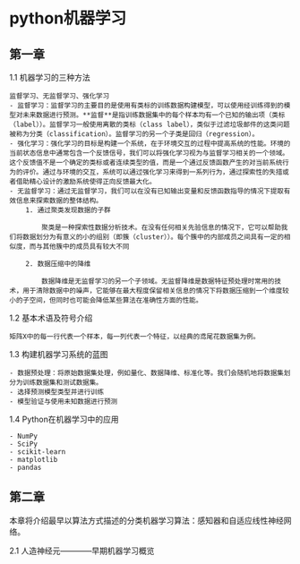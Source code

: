 # python机器学习
## 第一章
1.1 机器学习的三种方法
	
	监督学习、无监督学习、强化学习
	- 监督学习：监督学习的主要目的是使用有类标的训练数据构建模型，可以使用经训练得到的模型对未来数据进行预测。**监督**是指训练数据集中的每个样本均有一个已知的输出项（类标（label））。监督学习一般使用离散的类标（class label），类似于过滤垃圾邮件的这类问题被称为分类（classification）。监督学习的另一个子类是回归（regression）。
	- 强化学习：强化学习的目标是构建一个系统，在于环境交互的过程中提高系统的性能。环境的当前状态信息中通常包含一个反馈信号，我们可以将强化学习视为与监督学习相关的一个领域。这个反馈值不是一个确定的类标或者连续类型的值，而是一个通过反馈函数产生的对当前系统行为的评价。通过与环境的交互，系统可以通过强化学习来得到一系列行为，通过探索性的失措或者借助精心设计的激励系统使得正向反馈最大化。
	- 无监督学习：通过无监督学习，我们可以在没有已知输出变量和反馈函数指导的情况下提取有效信息来探索数据的整体结构。
		1. 通过聚类发现数据的子群
		
			聚类是一种探索性数据分析技术。在没有任何相关先验信息的情况下，它可以帮助我们将数据划分为有意义的小的组别（即簇（cluster））。每个簇中的内部成员之间具有一定的相似度，而与其他簇中的成员具有较大不同
			
		2. 数据压缩中的降维
		
			数据降维是无监督学习的另一个子领域。无监督降维是数据特征预处理时常用的技术，用于清除数据中的噪声，它能够在最大程度保留相关信息的情况下将数据压缩到一个维度较小的子空间，但同时也可能会降低某些算法在准确性方面的性能。
			
1.2 基本术语及符号介绍
	
	矩阵X中的每一行代表一个样本，每一列代表一个特征，以经典的鸢尾花数据集为例。
	
1.3 构建机器学习系统的蓝图
	
	- 数据预处理：将原始数据集处理，例如量化、数据降维、标准化等。我们会随机地将数据集划分为训练数据集和测试数据集。
	- 选择预测模型类型并进行训练
	- 模型验证与使用未知数据进行预测
	
1.4 Python在机器学习中的应用

	- NumPy
	- SciPy
	- scikit-learn
	- matplotlib
	- pandas
	
## 第二章
本章将介绍最早以算法方式描述的分类机器学习算法：感知器和自适应线性神经网络。

2.1 人造神经元————早期机器学习概览

	
	
	